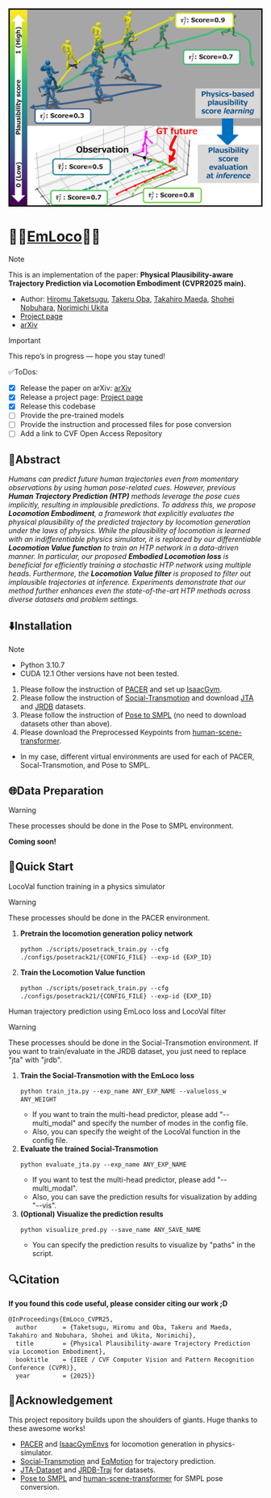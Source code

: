 <div align="center">
    <img src="overview.png", width="960">
</div>

# 🚶‍➡️[EmLoco](https://iminthemiddle.github.io/EmLoco-Page/#)🏃‍➡️
> [!Note]
> This is an implementation of the paper: **Physical Plausibility-aware Trajectory Prediction via Locomotion Embodiment (CVPR2025 main).**
>   - Author: [Hiromu Taketsugu](https://iminthemiddle.github.io/), [Takeru Oba](https://obat2343.wixsite.com/my-site), [Takahiro Maeda](https://meaten.github.io/), [Shohei Nobuhara](https://shohei.nobuhara.org/index.en.html), [Norimichi Ukita](https://www.toyota-ti.ac.jp/Lab/Denshi/iim/ukita/index.html)
>   - [Project page](https://iminthemiddle.github.io/EmLoco-Page/#)
>   - [arXiv](https://arxiv.org/abs/2503.17267)

> [!Important]
> This repo’s in progress — hope you stay tuned!
> 
> ✅ToDos:
> - [x] Release the paper on arXiv: [arXiv](https://arxiv.org/abs/2503.17267)
> - [x] Release a project page: [Project page](https://iminthemiddle.github.io/EmLoco-Page/#)
> - [x] Release this codebase
> - [ ] Provide the pre-trained models
> - [ ] Provide the instruction and processed files for pose conversion
> - [ ] Add a link to CVF Open Access Repository

## 📑Abstract
*Humans can predict future human trajectories even from momentary observations by using human pose-related cues. However, previous **Human Trajectory Prediction (HTP)** methods leverage the pose cues implicitly, resulting in implausible predictions. To address this, we propose **Locomotion Embodiment**, a framework that explicitly evaluates the physical plausibility of the predicted trajectory by locomotion generation under the laws of physics. While the plausibility of locomotion is learned with an indifferentiable physics simulator, it is replaced by our differentiable **Locomotion Value function** to train an HTP network in a data-driven manner. In particular, our proposed **Embodied Locomotion loss** is beneficial for efficiently training a stochastic HTP network using multiple heads. Furthermore, the **Locomotion Value filter** is proposed to filter out implausible trajectories at inference. Experiments demonstrate that our method further enhances even the state-of-the-art HTP methods across diverse datasets and problem settings.*

## ⬇️Installation
> [!Note]
> - Python 3.10.7
> - CUDA 12.1
> Other versions have not been tested.

1. Please follow the instruction of [PACER](https://github.com/nv-tlabs/pacer) and set up [IsaacGym](https://developer.nvidia.com/isaac-gym).
2. Please follow the instruction of [Social-Transmotion](https://github.com/vita-epfl/social-transmotion) and download [JTA](https://github.com/fabbrimatteo/JTA-Dataset) and [JRDB](https://github.com/vita-epfl/JRDB-Traj) datasets.
3. Please follow the instruction of [Pose to SMPL](https://github.com/Dou-Yiming/Pose_to_SMPL) (no need to download datasets other than above).
4. Please download the Preprocessed Keypoints from [human-scene-transformer](https://github.com/google-research/human-scene-transformer/tree/main/human_scene_transformer/data).
- In my case, different virtual environments are used for each of PACER, Socal-Transmotion, and Pose to SMPL.
    
## 🌐Data Preparation
> [!Warning]
> These processes should be done in the Pose to SMPL environment.

**Coming soon!**

## 🚀Quick Start
<summary><bold>LocoVal function training in a physics simulator</bold></summary>

> [!Warning]
> These processes should be done in the PACER environment.
    
1. **Pretrain the locomotion generation policy network**
    ```
    python ./scripts/posetrack_train.py --cfg ./configs/posetrack21/{CONFIG_FILE} --exp-id {EXP_ID}
    ```
2. **Train the Locomotion Value function**
    ```
    python ./scripts/posetrack_train.py --cfg ./configs/posetrack21/{CONFIG_FILE} --exp-id {EXP_ID}
    ```

<summary><bold>Human trajectory prediction using EmLoco loss and LocoVal filter</bold></summary>

> [!Warning]
> These processes should be done in the Social-Transmotion environment.
> If you want to train/evaluate in the JRDB dataset, you just need to replace "jta" with "jrdb".

1. **Train the Social-Transmotion with the EmLoco loss**
    ```
    python train_jta.py --exp_name ANY_EXP_NAME --valueloss_w ANY_WEIGHT
    ```
    - If you want to train the multi-head predictor, please add "--multi_modal" and specify the number of modes in the config file.
    - Also, you can specify the weight of the LocoVal function in the config file.
3. **Evaluate the trained Social-Transmotion**
    ```
    python evaluate_jta.py --exp_name ANY_EXP_NAME
    ```
    - If you want to test the multi-head predictor, please add "--multi_modal".
    - Also, you can save the prediction results for visualization by adding "--vis".
4. **(Optional) Visualize the prediction results**
    ```
    python visualize_pred.py --save_name ANY_SAVE_NAME
    ```
    - You can specify the prediction results to visualize by "paths" in the script.

## 🔍Citation
**If you found this code useful, please consider citing our work ;D**

```
@InProceedings{EmLoco_CVPR25,
  author       = {Taketsugu, Hiromu and Oba, Takeru and Maeda, Takahiro and Nobuhara, Shohei and Ukita, Norimichi},
  title        = {Physical Plausibility-aware Trajectory Prediction via Locomotion Embodiment},
  booktitle    = {IEEE / CVF Computer Vision and Pattern Recognition Conference (CVPR)},
  year         = {2025}}
```

## 🤗Acknowledgement
This project repository builds upon the shoulders of giants.
Huge thanks to these awesome works!
- [PACER](https://github.com/nv-tlabs/pacer) and [IsaacGymEnvs](https://github.com/isaac-sim/IsaacGymEnvs) for locomotion generation in physics-simulator.
- [Social-Transmotion](https://github.com/vita-epfl/social-transmotion) and [EqMotion](https://github.com/MediaBrain-SJTU/EqMotion) for trajectory prediction.
- [JTA-Dataset](https://github.com/fabbrimatteo/JTA-Dataset) and [JRDB-Traj](https://github.com/vita-epfl/JRDB-Traj) for datasets.
- [Pose to SMPL](https://github.com/Dou-Yiming/Pose_to_SMPL) and [human-scene-transformer](https://github.com/google-research/human-scene-transformer/tree/main/human_scene_transformer/data) for SMPL pose conversion.
